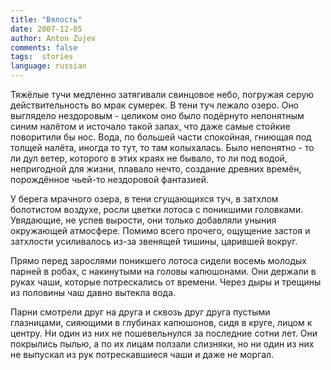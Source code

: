 ```yaml
---
title: "Вялость"
date: 2007-12-05
author: Anton Zujev
comments: false
tags:  stories
language: russian
---
```


Тяжёлые тучи медленно затягивали свинцовое небо, погружая серую действительность во мрак сумерек. В тени туч лежало озеро. Оно выглядело нездоровым - целиком оно было подёрнуто непонятным синим налётом и источало такой запах, что даже самые стойкие поворитили бы нос. Вода, по большей части спокойная, гниющая под толщей налёта, иногда то тут, то там колыхалась. Было непонятно - то ли дул ветер, которого в этих краях не бывало, то ли под водой, непригодной для жизни, плавало нечто, создание древних времён, порождённое чьей-то нездоровой фантазией.

У берега мрачного озера, в тени сгущающихся туч, в затхлом болотистом воздухе, росли цветки лотоса с поникшими головками. Увядающие, не успев вырости, они только добавляли уныния окружающей атмосфере. Помимо всего прочего, ощущение застоя и затхлости усиливалось из-за звенящей тишины, царившей вокруг.

Прямо перед зарослями поникшего лотоса сидели восемь молодых парней в робах, с накинутыми на головы капюшонами. Они держали в руках чаши, которые потрескались от времени. Через дыры и трещины из половины чаш давно вытекла вода.

Парни смотрели друг на друга и сквозь друг друга пустыми глазницами, сияющими в глубинах капюшонов, сидя в круге, лицом к центру. Ни один из них не пошевельнулся за последние сотни лет. Они покрылись пылью, а по их лицам ползали слизняки, но ни один из них не выпускал из рук потрескавшиеся чаши и даже не моргал.